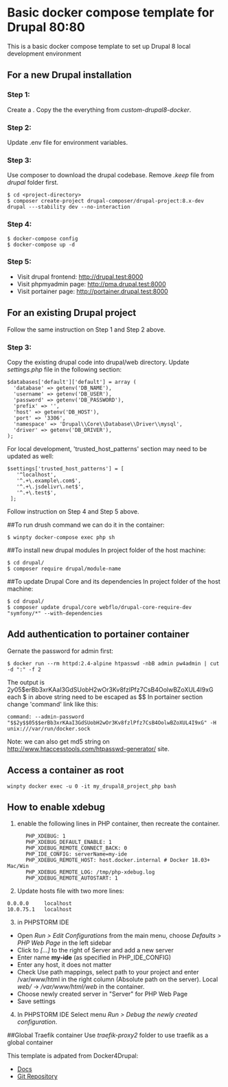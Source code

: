 # Basic docker compose template for Drupal 80:80
This is a basic docker compose template to set up Drupal 8 local development environment

## For a new Drupal installation
### Step 1: 
Create a <proeject-directory>.
Copy the the everything from *custom-drupal8-docker*.

### Step 2:
Update .env file for environment variables. 

### Step 3:
Use composer to download the drupal codebase.
Remove *.keep* file from *drupal* folder first. 
```
$ cd <project-directory>
$ composer create-project drupal-composer/drupal-project:8.x-dev drupal ---stability dev --no-interaction
```

### Step 4:
```
$ docker-compose config
$ docker-compose up -d
```

### Step 5:
- Visit drupal frontend: http://drupal.test:8000
- Visit phpmyadmin page: http://pma.drupal.test:8000
- Visit portainer page: http://portainer.drupal.test:8000

## For an existing Drupal project
Follow the same instruction on Step 1 and Step 2 above.

### Step 3:
Copy the existing drupal code into drupal/web directory.
Update *settings.php* file in the following section:
```
$databases['default']['default'] = array (
  'database' => getenv('DB_NAME'),
  'username' => getenv('DB_USER'),
  'password' => getenv('DB_PASSWORD'),
  'prefix' => '',
  'host' => getenv('DB_HOST'),
  'port' => '3306',
  'namespace' => 'Drupal\\Core\\Database\\Driver\\mysql',
  'driver' => getenv('DB_DRIVER'),
);
```
For local development, 'trusted_host_patterns' section may need to be updated as well:
```
$settings['trusted_host_patterns'] = [
   '^localhost',
   '^.+\.example\.com$',
   '^.+\.jsdelivr\.net$',
   '^.+\.test$',
 ];
 ```
Follow instruction on Step 4 and Step 5 above.

##To run drush command we can do it in the container:
```
$ winpty docker-compose exec php sh
```

##To install new drupal modules
In project folder of the host machine:
```
$ cd drupal/
$ composer require drupal/module-name
```

##To update Drupal Core and its dependencies
In project folder of the host machine:
```
$ cd drupal/
$ composer update drupal/core webflo/drupal-core-require-dev "symfony/*" --with-dependencies
```
## Add authentication to portainer container
Gernate the password for admin first:
```
$ docker run --rm httpd:2.4-alpine htpasswd -nbB admin pw4admin | cut -d ":" -f 2
```
The output is $2y$05$erBb3xrKAaI3GdSUobH2wOr3Kv8fzlPfz7CsB4OolwBZoXUL4I9xG
each $ in above string need to be escaped as $$
In portainer section change 'command' link like this:
```
command: --admin-password "$$2y$$05$$erBb3xrKAaI3GdSUobH2wOr3Kv8fzlPfz7CsB4OolwBZoXUL4I9xG" -H unix:///var/run/docker.sock
```
Note: we can also get md5 string on http://www.htaccesstools.com/htpasswd-generator/ site. 
## Access a container as root
```
winpty docker exec -u 0 -it my_drupal8_project_php bash
```
## How to enable xdebug
1. enable the following lines in PHP container, then recreate the container.
```
      PHP_XDEBUG: 1
      PHP_XDEBUG_DEFAULT_ENABLE: 1
      PHP_XDEBUG_REMOTE_CONNECT_BACK: 0
      PHP_IDE_CONFIG: serverName=my-ide
      PHP_XDEBUG_REMOTE_HOST: host.docker.internal # Docker 18.03+ Mac/Win
      PHP_XDEBUG_REMOTE_LOG: /tmp/php-xdebug.log
      PHP_XDEBUG_REMOTE_AUTOSTART: 1
```
2. Update hosts file with two more lines:
```
0.0.0.0     localhost
10.0.75.1   localhost
```
3. in PHPSTORM IDE
+ Open *Run > Edit Configurations* from the main menu, choose *Defaults > PHP Web Page* in the left sidebar
+ Click to *[...]* to the right of Server and add a new server
+ Enter name **my-ide** (as specified in PHP_IDE_CONFIG)
+ Enter any host, it does not matter
+ Check Use path mappings, select path to your project and enter /var/www/html in the right column (Absolute path on the server). Local *web/* -> */var/www/html/web* in the container.
+ Choose newly created server in "Server" for PHP Web Page
+ Save settings

4. In PHPSTORM IDE
Select menu *Run > Debug the newly created configuration*.

##Global Traefik container
Use *traefik-proxy2* folder to use traefik as a global container

This template is adpated from Docker4Drupal:
  - [Docs](https://wodby.com/docs/stacks/drupal/local/#usage)
  - [Git Repository](https://github.com/wodby/docker4drupal)